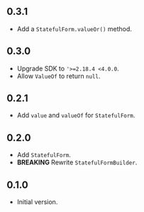 ## 0.3.1

- Add a `StatefulForm.valueOr()` method.

## 0.3.0

- Upgrade SDK to `'>=2.18.4 <4.0.0`.
- Allow `ValueOf` to return `null`.

## 0.2.1

- Add `value` and `valueOf` for `StatefulForm`.

## 0.2.0

- Add `StatefulForm`.
- **BREAKING** Rewrite `StatefulFormBuilder`.

## 0.1.0

- Initial version.
